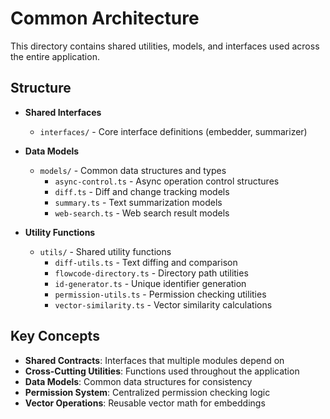 # Common Architecture

This directory contains shared utilities, models, and interfaces used across the entire application.

## Structure

- **Shared Interfaces**
  - `interfaces/` - Core interface definitions (embedder, summarizer)

- **Data Models**
  - `models/` - Common data structures and types
    - `async-control.ts` - Async operation control structures
    - `diff.ts` - Diff and change tracking models
    - `summary.ts` - Text summarization models
    - `web-search.ts` - Web search result models

- **Utility Functions**
  - `utils/` - Shared utility functions
    - `diff-utils.ts` - Text diffing and comparison
    - `flowcode-directory.ts` - Directory path utilities
    - `id-generator.ts` - Unique identifier generation
    - `permission-utils.ts` - Permission checking utilities
    - `vector-similarity.ts` - Vector similarity calculations

## Key Concepts

- **Shared Contracts**: Interfaces that multiple modules depend on
- **Cross-Cutting Utilities**: Functions used throughout the application
- **Data Models**: Common data structures for consistency
- **Permission System**: Centralized permission checking logic
- **Vector Operations**: Reusable vector math for embeddings
